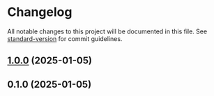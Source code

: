 # Changelog

All notable changes to this project will be documented in this file. See [standard-version](https://github.com/conventional-changelog/standard-version) for commit guidelines.

## [1.0.0](https://github.com/mokkapps/changelog-generator-demo/compare/v0.1.0...v1.0.0) (2025-01-05)

## 0.1.0 (2025-01-05)
